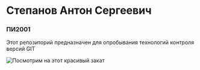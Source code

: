 # Степанов Антон Сергеевич

### ПИ2001

Этот репозиторий предназначен для опробывания технологий контроля версий GIT

![Посмотрим на этот красивый закат](https://upload.wikimedia.org/wikipedia/commons/5/53/20190502_Newhaven_to_Dieppe_Ferry_5.jpg)